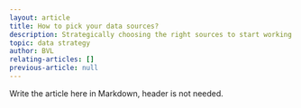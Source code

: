 ```yaml
---
layout: article
title: How to pick your data sources?
description: Strategically choosing the right sources to start working with is difficult, this article advises you on how to select the right datasets.
topic: data strategy
author: BVL
relating-articles: []
previous-article: null
---
```


Write the article here in Markdown, header is not needed.
